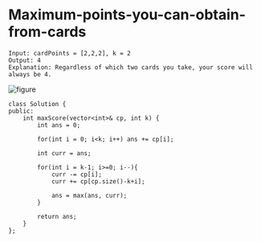 # Maximum-points-you-can-obtain-from-cards

```
Input: cardPoints = [2,2,2], k = 2
Output: 4
Explanation: Regardless of which two cards you take, your score will always be 4.
```
![figure](https://assets.leetcode.com/users/images/a539e5d3-3faa-43d3-bfcd-8a6549e4589b_1656213784.1710274.png)

```
class Solution {
public:
    int maxScore(vector<int>& cp, int k) {
        int ans = 0;

        for(int i = 0; i<k; i++) ans += cp[i];

        int curr = ans;

        for(int i = k-1; i>=0; i--){
            curr -= cp[i];
            curr += cp[cp.size()-k+i];

            ans = max(ans, curr);
        }

        return ans;
    }
};
```
